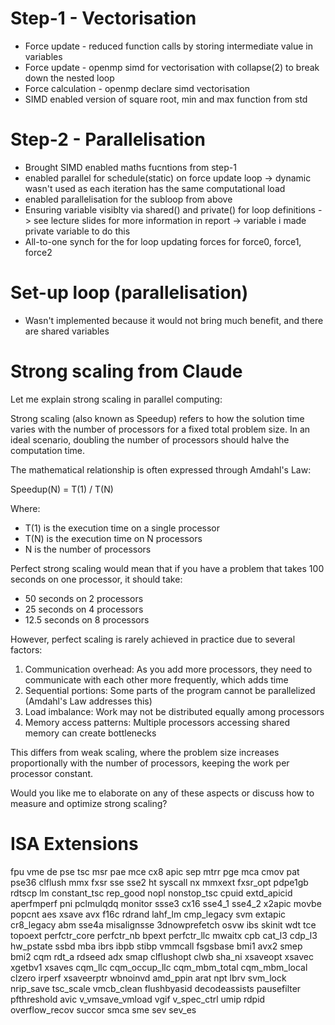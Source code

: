# Step-1 - Vectorisation
- Force update - reduced function calls by storing intermediate value in variables
- Force update - openmp simd for vectorisation with collapse(2) to break down the nested loop
- Force calculation - openmp declare simd vectorisation
- SIMD enabled version of square root, min and max function from std

# Step-2 - Parallelisation
- Brought SIMD enabled maths fucntions from step-1
- enabled parallel for schedule(static) on force update loop -> dynamic wasn't used as each iteration has the same computational load
- enabled parallelisation for the subloop from above
- Ensuring variable visiblty via shared() and private() for loop definitions -> see lecture slides for more information in report -> variable i made private variable to do this
- All-to-one synch for the for loop updating forces for force0, force1, force2 

# Set-up loop  (parallelisation)
- Wasn't implemented because it would not bring much benefit, and there are shared variables

# Strong scaling from Claude
Let me explain strong scaling in parallel computing:

Strong scaling (also known as Speedup) refers to how the solution time varies with the number of processors for a fixed total problem size. In an ideal scenario, doubling the number of processors should halve the computation time.

The mathematical relationship is often expressed through Amdahl's Law:

Speedup(N) = T(1) / T(N)

Where:
- T(1) is the execution time on a single processor
- T(N) is the execution time on N processors
- N is the number of processors

Perfect strong scaling would mean that if you have a problem that takes 100 seconds on one processor, it should take:
- 50 seconds on 2 processors
- 25 seconds on 4 processors
- 12.5 seconds on 8 processors

However, perfect scaling is rarely achieved in practice due to several factors:

1. Communication overhead: As you add more processors, they need to communicate with each other more frequently, which adds time
2. Sequential portions: Some parts of the program cannot be parallelized (Amdahl's Law addresses this)
3. Load imbalance: Work may not be distributed equally among processors
4. Memory access patterns: Multiple processors accessing shared memory can create bottlenecks

This differs from weak scaling, where the problem size increases proportionally with the number of processors, keeping the work per processor constant.

Would you like me to elaborate on any of these aspects or discuss how to measure and optimize strong scaling?

# ISA Extensions
fpu vme de pse tsc msr pae mce cx8 apic sep mtrr pge mca cmov pat pse36 clflush mmx fxsr sse sse2 ht syscall nx mmxext fxsr_opt pdpe1gb rdtscp lm constant_tsc rep_good nopl nonstop_tsc cpuid extd_apicid aperfmperf pni pclmulqdq monitor ssse3   cx16 sse4_1 sse4_2 x2apic movbe popcnt aes xsave avx f16c rdrand lahf_lm cmp_legacy svm extapic cr8_legacy abm sse4a misalignsse 3dnowprefetch osvw ibs skinit wdt tce topoext perfctr_core perfctr_nb bpext perfctr_llc mwaitx cpb cat_l3 cdp_l3 hw_pstate ssbd mba ibrs ibpb stibp vmmcall fsgsbase bmi1 avx2 smep bmi2 cqm rdt_a rdseed adx smap clflushopt clwb sha_ni xsaveopt xsavec xgetbv1 xsaves cqm_llc cqm_occup_llc cqm_mbm_total cqm_mbm_local clzero irperf xsaveerptr wbnoinvd amd_ppin arat npt lbrv svm_lock nrip_save tsc_scale vmcb_clean flushbyasid decodeassists pausefilter pfthreshold avic v_vmsave_vmload vgif v_spec_ctrl umip rdpid overflow_recov succor smca sme sev sev_es